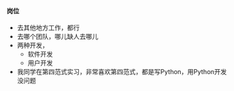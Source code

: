 #### 岗位

- 去其他地方工作，都行
- 去哪个团队，哪儿缺人去哪儿
- 两种开发，
  - 软件开发
  - 用户开发
- 我同学在第四范式实习，非常喜欢第四范式，都是写Python，用Python开发没问题


